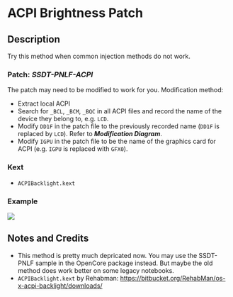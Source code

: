 # ACPI Brightness Patch

## Description

Try this method when common injection methods do not work. 

### Patch: ***SSDT-PNLF-ACPI***

The patch may need to be modified to work for you. Modification method:

- Extract local ACPI
- Search for `_BCL`, `_BCM`, `_BQC` in all ACPI files and record the name of the device they belong to, e.g. `LCD`.
- Modify `DD1F` in the patch file to the previously recorded name (`DD1F` is replaced by `LCD`). Refer to ***Modification Diagram***.
- Modify `IGPU` in the patch file to be the name of the graphics card for ACPI (e.g. `IGPU` is replaced with `GFX0`).

### Kext

- `ACPIBacklight.kext`

### Example
![](https://github.com/5T33Z0/OC-Little-Translated/blob/main/01_Adding_missing_Devices_and_enabling_Features/Brightness_Controls_(SSDT-PNLF)/ACPI_Brightness_Patch/Example.jpg?raw=true.jpg)

## Notes and Credits
- This method is pretty much depricated now. You may use the SSDT-PNLF sample in the OpenCore package instead. But maybe the old method does work better on some legacy notebooks.
- `ACPIBacklight.kext` by Rehabman: https://bitbucket.org/RehabMan/os-x-acpi-backlight/downloads/
